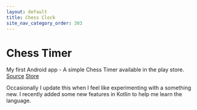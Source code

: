 ```yaml
---
layout: default 
title: Chess Clock
site_nav_category_order: 303 
---
```

# Chess Timer

My first Android app - A simple Chess Timer available in the play store.  [Source](https://github.com/johnwilde/AndroidChessClock/) [Store](https://play.google.com/store/apps/details?id=johnwilde.androidchessclock)

Occasionally I update this when I feel like experimenting with a something new.  I recently added some new features in Kotlin to help me learn the language.

